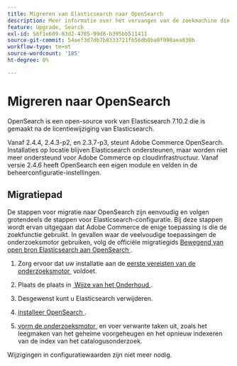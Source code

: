 ```yaml
---
title: Migreren van Elasticsearch naar OpenSearch
description: Meer informatie over het vervangen van de zoekmachine die wordt gebruikt voor installaties in Adobe Commerce.
feature: Upgrade, Search
exl-id: 56f1e609-83d2-4705-99d8-b395bb511411
source-git-commit: 54aef3d7db7b8333721fb56db0ba8f098aea030b
workflow-type: tm+mt
source-wordcount: '185'
ht-degree: 0%

---
```


# Migreren naar OpenSearch

OpenSearch is een open-source vork van Elasticsearch 7.10.2 die is gemaakt na de licentiewijziging van Elasticsearch.

Vanaf 2.4.4, 2.4.3-p2, en 2.3.7-p3, steunt Adobe Commerce OpenSearch. Installaties op locatie blijven Elasticsearch ondersteunen, maar worden niet meer ondersteund voor Adobe Commerce op cloudinfrastructuur. Vanaf versie 2.4.6 heeft OpenSearch een eigen module en velden in de beheerconfiguratie-instellingen.

## Migratiepad

De stappen voor migratie naar OpenSearch zijn eenvoudig en volgen grotendeels de stappen voor Elasticsearch-configuratie. Bij deze stappen wordt ervan uitgegaan dat Adobe Commerce de enige toepassing is die de zoekfunctie gebruikt. In gevallen waar de veelvoudige toepassingen de onderzoeksmotor gebruiken, volg de officiële migratiegids [&#x200B; Bewegend van open bron Elasticsearch aan OpenSearch &#x200B;](https://opensearch.org/blog/moving-from-opensource-elasticsearch-to-opensearch/).

1. Zorg ervoor dat uw installatie aan de [&#x200B; eerste vereisten van de onderzoeksmotor &#x200B;](../../installation/prerequisites/search-engine/overview.md) voldoet.

1. Plaats de plaats in [&#x200B; Wijze van het Onderhoud &#x200B;](../../installation/tutorials/maintenance-mode.md).

1. Desgewenst kunt u Elasticsearch verwijderen.

1. [&#x200B; installeer OpenSearch &#x200B;](https://opensearch.org/docs/latest/opensearch/install/important-settings/).

1. [&#x200B; vorm de onderzoeksmotor &#x200B;](../../configuration/search/configure-search-engine.md) en voer verwante taken uit, zoals het leegmaken van het geheime voorgeheugen en het opnieuw indexeren van de index van het catalogusonderzoek.

Wijzigingen in configuratiewaarden zijn niet meer nodig.
